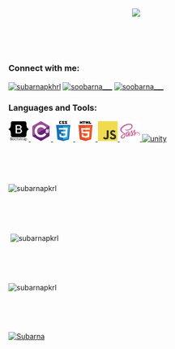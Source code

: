 <div align="center">
<img src="https://rishavanand.github.io/static/images/greetings.gif" align="center" style="width: 30%  "  />
</div>
<br/>
<br/>
<div align="center">

</div>
<br/>

 

<div align="center">

</div>

<br/>

<h3 align="left">Connect with me:</h3>
<p align="left">
<a href="https://twitter.com/subarnapkhrl" target="blank"><img align="center" src="https://raw.githubusercontent.com/rahuldkjain/github-profile-readme-generator/master/src/images/icons/Social/twitter.svg" alt="subarnapkhrl" height="30" width="40" /></a>
<a href="https://instagram.com/soobarna___" target="blank"><img align="center" src="https://raw.githubusercontent.com/rahuldkjain/github-profile-readme-generator/master/src/images/icons/Social/instagram.svg" alt="soobarna___" height="30" width="40" /></a>
 <a href="https://www.linkedin.com/in/subarna-pokharel-b76077230/" target="blank"><img align="center" src="https://raw.githubusercontent.com/rahuldkjain/github-profile-readme-generator/master/src/images/icons/Social/linked-in-alt.svg" alt="soobarna___" height="30" width="40" /></a>

</p>

<h3 align="left">Languages and Tools:</h3>
<p align="left"> <a href="https://getbootstrap.com" target="_blank" rel="noreferrer"> <img src="https://raw.githubusercontent.com/devicons/devicon/master/icons/bootstrap/bootstrap-plain-wordmark.svg" alt="bootstrap" width="40" height="40"/> </a> <a href="https://www.w3schools.com/cs/" target="_blank" rel="noreferrer"> <img src="https://raw.githubusercontent.com/devicons/devicon/master/icons/csharp/csharp-original.svg" alt="csharp" width="40" height="40"/> </a> <a href="https://www.w3schools.com/css/" target="_blank" rel="noreferrer"> <img src="https://raw.githubusercontent.com/devicons/devicon/master/icons/css3/css3-original-wordmark.svg" alt="css3" width="40" height="40"/> </a> <a href="https://www.w3.org/html/" target="_blank" rel="noreferrer"> <img src="https://raw.githubusercontent.com/devicons/devicon/master/icons/html5/html5-original-wordmark.svg" alt="html5" width="40" height="40"/> </a>  <a href="https://developer.mozilla.org/en-US/docs/Web/JavaScript" target="_blank" rel="noreferrer"> <img src="https://raw.githubusercontent.com/devicons/devicon/master/icons/javascript/javascript-original.svg" alt="javascript" width="40" height="40"/> </a>  <a href="https://sass-lang.com" target="_blank" rel="noreferrer"> <img src="https://raw.githubusercontent.com/devicons/devicon/master/icons/sass/sass-original.svg" alt="sass" width="40" height="40"/> </a> <a href="https://unity.com/" target="_blank" rel="noreferrer"> <img src="https://www.vectorlogo.zone/logos/unity3d/unity3d-icon.svg" alt="unity" width="40" height="40"/> </a> </p>
<br/>

<br/>

<br/>

<p><img align="center" src="https://github-readme-stats.vercel.app/api/top-langs?username=subarnapkrl&show_icons=true&theme=dark&locale=en&layout=compact" alt="subarnapkrl" /></p>

<br/>

<br/>

<br/>

<p>&nbsp;<img align="center" src="https://github-readme-stats.vercel.app/api?username=subarnapkrl&show_icons=true&theme=dark&locale=en" alt="subarnapkrl" /></p>

<br/>

<br/>

<br/>

<p><img align="center" src="https://github-readme-streak-stats.herokuapp.com/?user=subarnapkrl&theme=dark" alt="subarnapkrl" /></p>

<br/>

<br/>

<br/>

 <a href="https://github.com/subarnapkrl?tab=repositories"><img alt="Subarna" src="https://activity-graph.herokuapp.com/graph?username=subarnapkrl&bg_color=000040&color=ff0080&line=ff0000&point=ffff00&area=true&hide_border=true" /></a>
